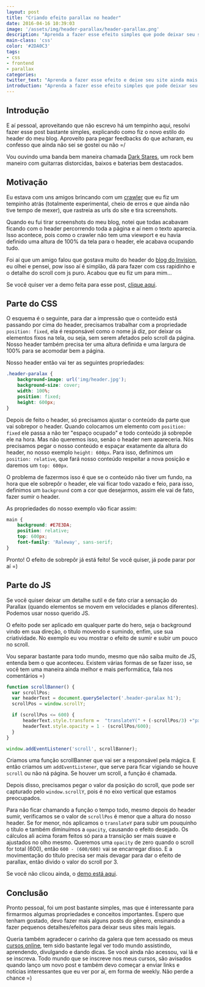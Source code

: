```yaml
---
layout: post
title: "Criando efeito parallax no header"
date: 2016-04-16 10:39:03
image: '/assets/img/header-parallax/header-parallax.png'
description: "Aprenda a fazer esse efeito simples que pode deixar seu site ainda mais bonito."
main-class: 'css'
color: '#2DA0C3'
tags:
- css
- frontend
- parallax
categories:
twitter_text: "Aprenda a fazer esse efeito e deixe seu site ainda mais bonito."
introduction: "Aprenda a fazer esse efeito simples que pode deixar seu site ainda mais bonito."
---
```


## Introdução

E aí pessoal, aproveitando que não escrevo há um tempinho aqui, resolvi fazer esse post bastante simples, explicando como fiz o novo estilo do header do meu blog. Aproveito para pegar feedbacks do que acharam, eu confesso que ainda não sei se gostei ou não =/

Vou ouvindo uma banda bem maneira chamada [Dark Stares](https://open.spotify.com/album/4I63EqCJ5b8sfJyWSo5bvS), um rock bem maneiro com guitarras distorcidas, baixos e baterias bem destacados.

## Motivação

Eu estava com uns amigos brincando com um [crawler](https://github.com/willianjusten/crawler-huge) que eu fiz um tempinho atrás (totalmente experimental, cheio de erros e que ainda não tive tempo de mexer), que rastreia as urls do site e tira screenshots.

Quando eu fui tirar screenshots do meu blog, notei que todas acabavam ficando com o header percorrendo toda a página e aí nem o texto aparecia. Isso acontece, pois como o crawler não tem uma viewport e eu havia definido uma altura de 100% da tela para o header, ele acabava ocupando tudo.

Foi aí que um amigo falou que gostava muito do header do [blog do Invision](http://blog.invisionapp.com/designtalk-a-license-for-creative-advocacy/), eu olhei e pensei, pow isso aí é simplão, dá para fazer com css rapidinho e o detalhe do scroll com js puro. Acabou que eu fiz um para mim...

Se você quiser ver a demo feita para esse post, [clique aqui](https://willianjusten.com.br/labs/header-parallax/).

## Parte do CSS

O esquema é o seguinte, para dar a impressão que o conteúdo está passando por cima do header, precisamos trabalhar com a propriedade `position: fixed`, ela é responsável como o nome já diz, por deixar os elementos fixos na tela, ou seja, sem serem afetados pelo scroll da página. Nosso header também precisa ter uma altura definida e uma largura de 100% para se acomodar bem a página.

Nosso header então vai ter as seguintes propriedades:

```css
.header-paralax {
    background-image: url('img/header.jpg');
    background-size: cover;
    width: 100%;
    position: fixed;
    height: 600px;
}
```

Depois de feito o header, só precisamos ajustar o conteúdo da parte que vai sobrepor o header. Quando colocamos um elemento com `position: fixed` ele passa a não ter "espaço ocupado" e todo conteúdo já sobrepõe ele na hora. Mas não queremos isso, senão o header nem apareceria. Nós precisamos pegar o nosso conteúdo e espaçar exatamente da altura do header, no nosso exemplo `height: 600px`. Para isso, definimos um `position: relative`, que fará nosso conteúdo respeitar a nova posição e daremos um `top: 600px`.

O problema de fazermos isso é que se o conteúdo não tiver um fundo, na hora que ele sobrepôr o header, ele vai ficar todo vazado e feio, para isso, definimos um `background` com a cor que desejarmos, assim ele vai de fato, fazer sumir o header.

As propriedades do nosso exemplo vão ficar assim:

```css
main {
    background: #E7E3DA;
    position: relative;
    top: 600px;
    font-family: 'Raleway', sans-serif;
}
```


Pronto! O efeito de sobrepôr já está feito! Se você quiser, já pode parar por aí =)

## Parte do JS

Se você quiser deixar um detalhe sutil e de fato criar a sensação do Parallax (quando elementos se movem em velocidades e planos diferentes). Podemos usar nosso querido JS.

O efeito pode ser aplicado em qualquer parte do hero, seja o background vindo em sua direção, o título movendo e sumindo, enfim, use sua criatividade. No exemplo eu vou mostrar o efeito de sumir e subir um pouco no scroll.

Vou separar bastante para todo mundo, mesmo que não saiba muito de JS, entenda bem o que aconteceu. Existem várias formas de se fazer isso, se você tem uma maneira ainda melhor e mais performática, fala nos comentários =)

```js
function scrollBanner() {
  var scrollPos;
  var headerText = document.querySelector('.header-paralax h1');
  scrollPos = window.scrollY;

  if (scrollPos <= 600) {
      headerText.style.transform =  "translateY(" + (-scrollPos/3) +"px" + ")";
      headerText.style.opacity = 1 - (scrollPos/600);
  }
}

window.addEventListener('scroll', scrollBanner);
```

Criamos uma função scrollBanner que vai ser a responsável pela mágica. E então criamos um `addEventListener`, que serve para ficar vigiando se houve `scroll` ou não ná página. Se houver um scroll, a função é chamada.

Depois disso, precisamos pegar o valor da posição do scroll, que pode ser capturado pelo `window.scrollY`, pois é no eixo vertical que estamos preocupados.

Para não ficar chamando a função o tempo todo, mesmo depois do header sumir, verificamos se o valor de `scrollPos` é menor que a altura do nosso header. Se for menor, nós aplicamos o `translateY` para subir um pouquinho o título e também diminuímos a `opacity`, causando o efeito desejado. Os cálculos ali acima foram feitos só para a transição ser mais suave e ajustados no olho mesmo. Queremos uma `opacity` de zero quando o scroll for total (600), então `600 - (600/600)` vai se encarregar disso. E a movimentação do título precisa ser mais devagar para dar o efeito de parallax, então divido o valor do scroll por 3.

Se você não clicou ainda, o [demo está aqui](https://willianjusten.com.br/labs/header-parallax/).

## Conclusão

Pronto pessoal, foi um post bastante simples, mas que é interessante para firmarmos algumas propriedades e conceitos importantes. Espero que tenham gostado, devo fazer mais alguns posts do gênero, ensinando a fazer pequenos detalhes/efeitos para deixar seus sites mais legais.

Queria também agradecer o carinho da galera que tem acessado os meus [cursos online](https://willianjusten.com.br/cursos/), tem sido bastante legal ver todo mundo assistindo, aprendendo, divulgando e dando dicas. Se você ainda não acessou, vai lá e se inscreva. Todo mundo que se inscreve nos meus cursos, são avisados quando lanço um novo post e também devo começar a enviar links e notícias interessantes que eu ver por aí, em forma de weekly. Não perde a chance =)
